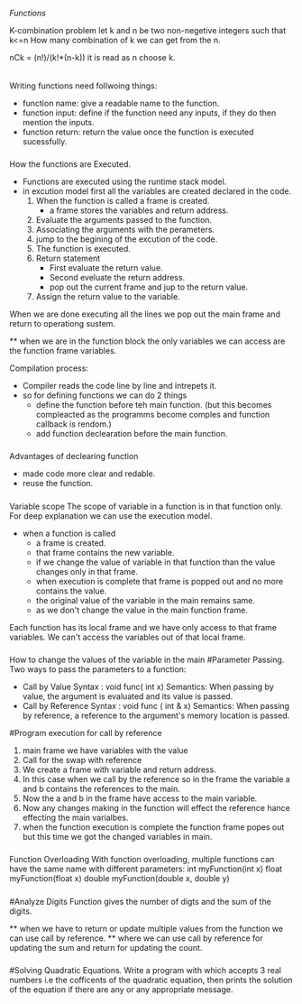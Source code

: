 *Functions*

K-combination problem
let k and n be two non-negetive integers such that k<=n
How many combination of k we can get from the n.

nCk = (n!)/(k!*(n-k)) it is read as n choose k. 

######
Writing functions need follwoing things:
- function name: give a readable name to the function.
- function input: define if the function need any inputs, if they do then mention the inputs.
- function return: return the value once the function is executed sucessfully.

#####
How the functions are Executed.
- Functions are executed using the runtime stack model.
- in excution model first all the variables are created declared in the code.
    1. When the function is called a frame is created.
        - a frame stores the variables and return address.
    2. Evaluate the arguments passed to the function.
    3. Associating the arguments with the perameters.
    4. jump to the begining of the excution of the code.
    7. The function is executed.
    8. Return statement
        - First evaluate the return value.
        - Second eveluate the return address.
        - pop out the current frame and jup to the return value.
    9. Assign the return value to the variable.

When we are done executing all the lines we pop out the main frame and return to operationg sustem.  

** when we are in the function block the only variables we can access are the function frame variables. 

Compilation process:
- Compiler reads the code line by line and intrepets it. 
- so for defining functions we can do 2 things
    - define the function before teh main function. (but this becomes compleacted as the programms become comples and function callback is rendom.)
    - add function declearation before the main function.


#####
Advantages of declearing function
- made code more clear and redable.
- reuse the function.

#####
Variable scope
The scope of variable in a function is in that function only. 
For deep explanation we can use the execution model.

- when a function is called 
    - a frame is created.
    - that frame contains the new variable. 
    - if we change the value of variable in that function than the value changes only in that frame.
    - when execution is complete that frame is popped out and no more contains the value.
    - the original value of the variable in the main remains same.
    - as we don't change the value in the main function frame.

Each function has its local frame and we have only access to that frame variables. We can't access the variables out of that local frame. 

#####
How to change the values of the variable in the main
#Parameter Passing.
Two ways to pass the parameters to a function:
- Call by Value
    Syntax : void func( int x)
    Semantics: When passing by value, the argument is evaluated and its value is passed. 
- Call by Reference
    Syntax : void func ( int & x)
    Semantics: When passing by reference, a reference to the argument's memory location is passed. 

#Program execution for call by reference
1. main frame we have variables with the value
2. Call for the swap with reference
3. We create a frame with variable and return address. 
4. In this case when we call by the reference so in the frame the variable a and b contains the references to the main. 
5. Now the a and b in the frame have access to the main variable. 
6. Now any changes making in the function will effect the reference hance effecting the main varialbes. 
7. when the function execution is complete the function frame popes out but this time we got the changed variables in main. 

#####
Function Overloading
With function overloading, multiple functions can have the same name with different parameters:
int myFunction(int x)
float myFunction(float x)
double myFunction(double x, double y)

#####
#Analyze Digits
Function gives the number of digts and the sum of the digits. 

** when we have to return or update multiple values from the function we can use call by reference. 
** where we can use call by reference for updating the sum and return for updating the count. 

#####
#Solving Quadratic Equations.
Write a program with which accepts 3 real numbers i.e the cofficents of the quadratic equation, then prints the solution of the equation if there are any or any appropriate message. 